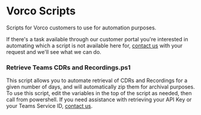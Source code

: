 # Vorco Scripts

Scripts for Vorco customers to use for automation purposes.

If there's a task available through our customer portal you're interested in automating which a script is not available here for, [contact us](https://www.vorco.net/contact-us) with your request and we'll see what we can do.

### Retrieve Teams CDRs and Recordings.ps1
This script allows you to automate retrieval of CDRs and Recordings for a given number of days, and will automatically zip them for archival purposes.
To use this script, edit the variables in the top of the script as needed, then call from powershell.
If you need assistance with retrieving your API Key or your Teams Service ID, [contact us](https://www.vorco.net/contact-us).
